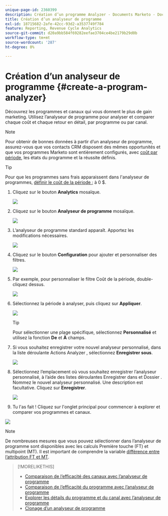 ```yaml
---
unique-page-id: 2360399
description: Création d’un programme Analyzer - Documents Marketo - Documentation du produit
title: Création d’un analyseur de programme
exl-id: 18715682-2afe-42cc-93d2-a3537749f784
feature: Reporting, Revenue Cycle Analytics
source-git-commit: d20a9bb584f69282eefae3704ce4be2179b29d0b
workflow-type: tm+mt
source-wordcount: '287'
ht-degree: 0%

---
```


# Création d’un analyseur de programme {#create-a-program-analyzer}

Découvrez les programmes et canaux qui vous donnent le plus de gain marketing. Utilisez l’analyseur de programme pour analyser et comparer chaque coût et chaque retour en détail, par programme ou par canal.

>[!NOTE]
>
>Pour obtenir de bonnes données à partir d’un analyseur de programme, assurez-vous que vos contacts CRM disposent des mêmes opportunités et que vos programmes Marketo sont entièrement configurés, avec [coût par période](/help/marketo/product-docs/reporting/revenue-cycle-analytics/revenue-tools/define-period-costs.md), les états du programme et la réussite définis.

>[!TIP]
>
>Pour que les programmes sans frais apparaissent dans l&#39;analyseur de programmes, [définir le coût de la période ;](/help/marketo/product-docs/reporting/revenue-cycle-analytics/revenue-tools/define-period-costs.md) à 0 $.

1. Cliquez sur le bouton **Analytics** mosaïque.

   ![](assets/image2014-9-17-13-3a7-3a1.png)

1. Cliquez sur le bouton **Analyseur de programme** mosaïque.

   ![](assets/program-analyzer-icon-hand.png)

1. L’analyseur de programme standard apparaît. Apportez les modifications nécessaires.

   ![](assets/image2016-10-31-15-3a3-3a9.png)

1. Cliquez sur le bouton **Configuration** pour ajouter et personnaliser des filtres.

   ![](assets/image2016-10-31-15-3a25-3a57.png)

1. Par exemple, pour personnaliser le filtre Coût de la période, double-cliquez dessus.

   ![](assets/image2016-10-31-15-3a33-3a2.png)

1. Sélectionnez la période à analyser, puis cliquez sur **Appliquer**.

   ![](assets/image2016-10-31-15-3a30-3a32.png)

   >[!TIP]
   >
   >Pour sélectionner une plage spécifique, sélectionnez **Personnalisé** et utilisez la fonction **De** et **À** champs.

1. Si vous souhaitez enregistrer votre nouvel analyseur personnalisé, dans la liste déroulante Actions Analyzer , sélectionnez **Enregistrer sous**.

   ![](assets/image2016-10-31-15-3a5-3a8.png)

1. Sélectionnez l’emplacement où vous souhaitez enregistrer l’analyseur personnalisé, à l’aide des listes déroulantes Enregistrer dans et Dossier . Nommez le nouvel analyseur personnalisé. Une description est facultative. Cliquez sur **Enregistrer**.

   ![](assets/image2016-10-31-15-3a7-3a19.png)

1. Tu l&#39;as fait ! Cliquez sur l&#39;onglet principal pour commencer à explorer et comparer vos programmes et canaux.

![](assets/november-custom-report.png)

>[!NOTE]
>
>De nombreuses mesures que vous pouvez sélectionner dans l’analyseur de programme sont disponibles avec les calculs Première touche (FT) et multipoint (MT). Il est important de comprendre la variable [différence entre l’attribution FT et MT](/help/marketo/product-docs/reporting/revenue-cycle-analytics/revenue-tools/attribution/understanding-attribution.md).

>[!MORELIKETHIS]
>
>* [Comparaison de l’efficacité des canaux avec l’analyseur de programme](/help/marketo/product-docs/reporting/revenue-cycle-analytics/program-analytics/compare-channel-effectiveness-with-the-program-analyzer.md)
>* [Comparaison de l’efficacité du programme avec l’analyseur de programme](/help/marketo/product-docs/reporting/revenue-cycle-analytics/program-analytics/compare-program-effectiveness-with-the-program-analyzer.md)
>* [Explorer les détails du programme et du canal avec l’analyseur de programme](/help/marketo/product-docs/reporting/revenue-cycle-analytics/program-analytics/explore-program-and-channel-details-with-the-program-analyzer.md)
>* [Clonage d’un analyseur de programme](/help/marketo/product-docs/reporting/revenue-cycle-analytics/program-analytics/clone-a-program-analyzer.md)
